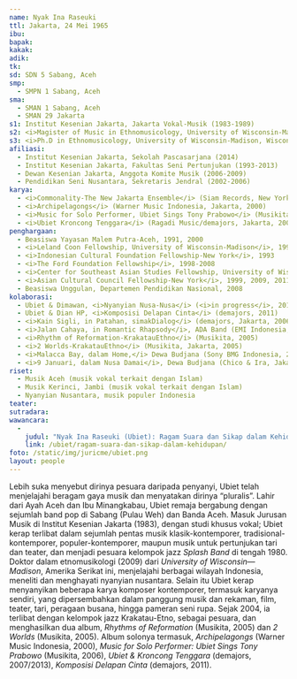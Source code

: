 ```yaml
---
name: Nyak Ina Raseuki
ttl: Jakarta, 24 Mei 1965
ibu:
bapak:
kakak:
adik:
tk:
sd: SDN 5 Sabang, Aceh
smp:
  - SMPN 1 Sabang, Aceh
sma:
  - SMAN 1 Sabang, Aceh 
  - SMAN 29 Jakarta
s1: Institut Kesenian Jakarta, Jakarta Vokal-Musik (1983-1989)
s2: <i>Magister of Music in Ethnomusicology, University of Wisconsin-Madison, Wisconsin, U.S.A</i> (1993)
s3: <i>Ph.D in Ethnomusicology, University of Wisconsin-Madison, Wisconsin, U.S.A. </i> (2009)
afiliasi:
  - Institut Kesenian Jakarta, Sekolah Pascasarjana (2014)
  - Institut Kesenian Jakarta, Fakultas Seni Pertunjukan (1993-2013)
  - Dewan Kesenian Jakarta, Anggota Komite Musik (2006-2009)
  - Pendidikan Seni Nusantara, Sekretaris Jendral (2002-2006)
karya:
  - <i>Commonality-The New Jakarta Ensemble</i> (Siam Records, New York, 1999)
  - <i>Archipelagongs</i> (Warner Music Indonesia, Jakarta, 2000)
  - <i>Music for Solo Performer, Ubiet Sings Tony Prabowo</i> (Musikita, Jakarta, 2006)
  - <i>Ubiet Kroncong Tenggara</i> (Ragadi Music/demajors, Jakarta, 2007/2013)
penghargaan:
  - Beasiswa Yayasan Malem Putra-Aceh, 1991, 2000
  - <i>Leland Coon Fellowship, University of Wisconsin-Madison</i>, 1992-1993
  - <i>Indonesian Cultural Foundation Fellowship-New York</i>, 1993
  - <i>The Ford Foundation Fellowship</i>, 1998-2008
  - <i>Center for Southeast Asian Studies Fellowship, University of Wisconsin-Madison<i>, 1998-1999, 2009
  - <i>Asian Cultural Council Fellowship-New York</i>, 1999, 2009, 2011
  - Beasiswa Unggulan, Departemen Pendidikan Nasional, 2008
kolaborasi:
  - Ubiet & Dimawan, <i>Nyanyian Nusa-Nusa</i> (<i>in progress</i>, 2016-17)
  - Ubiet & Dian HP, <i>Komposisi Delapan Cinta</i> (demajors, 2011)
  - <i>Kain Sigli, in Patahan, simakDialog</i> (demajors, Jakarta, 2006)
  - <i>Jalan Cahaya, in Romantic Rhapsody</i>, ADA Band (EMI Indonesia, 2006)
  - <i>Rhythm of Reformation-KrakatauEthno</i> (Musikita, 2005)
  - <i>2 Worlds-KrakatauEthno</i> (Musikita, Jakarta, 2005)
  - <i>Malacca Bay, dalam Home,</i> Dewa Budjana (Sony BMG Indonesia, 2005)
  - <i>9 Januari, dalam Nusa Damai</i>, Dewa Budjana (Chico & Ira, Jakarta, 1997)
riset:
  - Musik Aceh (musik vokal terkait dengan Islam)
  - Musik Kerinci, Jambi (musik vokal terkait dengan Islam)
  - Nyanyian Nusantara, musik populer Indonesia
teater:
sutradara:
wawancara:
  -
    judul: "Nyak Ina Raseuki (Ubiet): Ragam Suara dan Sikap dalam Kehidupan"
    link: /ubiet/ragam-suara-dan-sikap-dalam-kehidupan/
foto: /static/img/juricme/ubiet.png
layout: people
---
```


Lebih suka menyebut dirinya pesuara daripada penyanyi, Ubiet telah menjelajahi beragam gaya musik dan menyatakan dirinya “pluralis”. Lahir dari Ayah Aceh dan Ibu Minangkabau, Ubiet remaja bergabung dengan sejumlah band pop di Sabang (Pulau Weh) dan Banda Aceh.  Masuk Jurusan Musik di Institut Kesenian Jakarta (1983), dengan studi khusus vokal; Ubiet kerap terlibat dalam sejumlah pentas musik klasik-kontemporer, tradisional-kontemporer, populer-kontemporer, maupun musik untuk pertunjukan tari dan teater, dan menjadi pesuara kelompok jazz *Splash Band* di tengah 1980. Doktor dalam etnomusikologi (2009) dari *University of Wisconsin—Madison*, Amerika Serikat ini, menjelajahi berbagai wilayah Indonesia, meneliti dan menghayati nyanyian nusantara. Selain itu Ubiet kerap menyanyikan beberapa karya komposer kontemporer, termasuk karyanya sendiri, yang dipersembahkan dalam panggung musik dan rekaman, film, teater, tari, peragaan busana, hingga pameran seni rupa. Sejak 2004, ia terlibat dengan kelompok jazz Krakatau-Etno, sebagai pesuara, dan menghasilkan dua album, *Rhythms of Reformation* (Musikita, 2005) dan *2 Worlds* (Musikita, 2005). Album solonya termasuk, *Archipelagongs* (Warner Music Indonesia, 2000), *Music for Solo Performer: Ubiet Sings Tony Prabowo* (Musikita, 2006), *Ubiet & Kroncong Tenggara* (demajors, 2007/2013), *Komposisi Delapan Cinta* (demajors, 2011).
